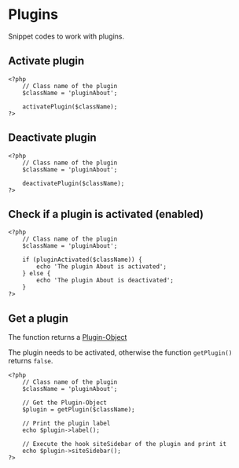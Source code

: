 # Plugins
<!-- Position: 10 -->

Snippet codes to work with plugins.

## Activate plugin

```
<?php
	// Class name of the plugin
	$className = 'pluginAbout';

	activatePlugin($className);
?>
```

## Deactivate plugin

```
<?php
	// Class name of the plugin
	$className = 'pluginAbout';

	deactivatePlugin($className);
?>
```

## Check if a plugin is activated (enabled)

```
<?php
	// Class name of the plugin
	$className = 'pluginAbout';

	if (pluginActivated($className)) {
		echo 'The plugin About is activated';
	} else {
		echo 'The plugin About is deactivated';
	}
?>
```

## Get a plugin
The function returns a [Plugin-Object](https://github.com/bludit/bludit/blob/master/bl-kernel/abstract/plugin.class.php)

The plugin needs to be activated, otherwise the function `getPlugin()` returns `false`.

```
<?php
	// Class name of the plugin
	$className = 'pluginAbout';

	// Get the Plugin-Object
	$plugin = getPlugin($className);

	// Print the plugin label
	echo $plugin->label();

	// Execute the hook siteSidebar of the plugin and print it
	echo $plugin->siteSidebar();
?>
```

